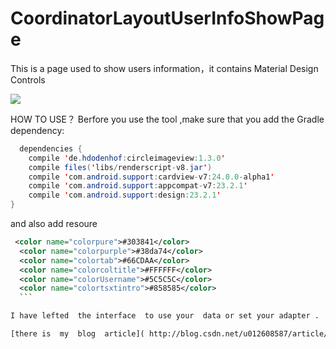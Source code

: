 # CoordinatorLayoutUserInfoShowPage
This is a page used to show users information，it contains Material Design Controls

![](https://github.com/shangguansb/CoordinatorLayoutUserInfoShowPage/blob/master/screenshop1.gif)






HOW TO USE？
Berfore you  use the tool ,make sure that you add the Gradle dependency:
```java
  dependencies {
    compile 'de.hdodenhof:circleimageview:1.3.0'
    compile files('libs/renderscript-v8.jar')
    compile 'com.android.support:cardview-v7:24.0.0-alpha1'
    compile 'com.android.support:appcompat-v7:23.2.1'
    compile 'com.android.support:design:23.2.1'
}
  ```
  
  and also add resoure
  ```XML
   <color name="colorpure">#303841</color>
    <color name="colorpurple">#38da74</color>
    <color name="colortab">#66CDAA</color>
    <color name="colorcoltitle">#FFFFFF</color>
    <color name="colorUsername">#5C5C5C</color>
    <color name="colortsxtintro">#858585</color>
    ```
  
  I have lefted  the interface  to use your  data or set your adapter .
  
  [there is  my  blog  article]( http://blog.csdn.net/u012608587/article/details/51118561/)
